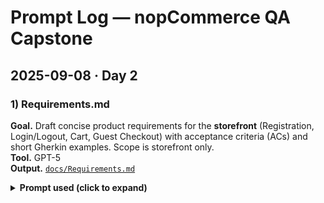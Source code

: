 # Prompt Log — nopCommerce QA Capstone

## 2025-09-08 · Day 2

### 1) Requirements.md
**Goal.** Draft concise product requirements for the **storefront** (Registration, Login/Logout, Cart, Guest Checkout) with acceptance criteria (ACs) and short Gherkin examples. Scope is storefront only.  
**Tool.** GPT-5  
**Output.** [`docs/Requirements.md`](docs/Requirements.md)

<details>
<summary><b>Prompt used (click to expand)</b></summary>

```text
Draft Requirements.md for the nopCommerce storefront (https://demo.nopcommerce.com).
Include: Scope, Out of Scope, Assumptions. For features Registration, Login/Logout,
Shopping Cart, Guest Checkout — write clear Acceptance Criteria and provide a short
Gherkin example for the happy path (plus one negative for Registration).
Keep the wording concise and implementation-agnostic.
</details>

### 2) Test-Strategy.md
**Goal.** Create a pragmatic Test Strategy for Playwright/TypeScript: goals, scope/out of scope, approach, test levels/suites, test data, environments/tools, entry/exit criteria, reporting/metrics, risks/mitigations, and a CI roadmap.  
**Tool.** GPT-5  
**Output.** [`docs/Test-Strategy.md`](docs/Test-Strategy.md)

<details>
<summary><b>Prompt used (click to expand)</b></summary>

```text
Draft Test-Strategy.md for the nopCommerce storefront automated with Playwright (TypeScript).
Include: Goals; Scope & Out of Scope; Approach (risk-based, resilient selectors);
Test Levels (Smoke/Functional/Negative/Regression); Test Data; Environments & Tools;
Structure & Tagging; Entry/Exit Criteria; Reporting & Metrics; Risks & Mitigations;
CI roadmap for GitHub Actions. Keep it concise and practical.




